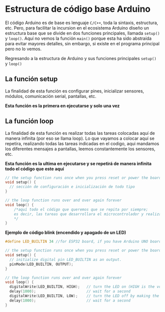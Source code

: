 # Estructura de código base Arduino

El código Arduino es de base es lenguaje `C/C++`, toda la sintaxis, estructura, etc. Pero, para facilitar la incursion en el ecosistema Arduino diseño un estructura base que se divide en dos funciones principales, llamada `setup()` y `loop()`. Aquí no vemos la función `main()` porque esta ha sido abstraída para evitar mayores detalles, sin embargo, si existe en el programa principal pero no lo vemos.

Regresando a la estructura de Arduino y sus funciones principales `setup()` y `loop()`


## La función setup

La finalidad de esta función es configurar pines, inicializar sensores, módulos, comunicación serial, pantallas, etc.

**Esta función es la primera en ejecutarse y solo una vez**

## La función loop

La finalidad de esta función es realizar todas las tareas colocadas aquí de manera infinita (por eso se llama loop).
Lo que vayamos a colocar aquí se repetira, realizando todas las tareas indicadas en el codigo, aqui mandamos los diferentes mensajes a pantallas, leemos constantemente los sensores, etc.

**Esta función es la ultima en ejecutarse y se repetirá de manera infinita todo el código que este aquí**

```C
// the setup function runs once when you press reset or power the board
void setup() {
  // sección de configuración e inicialización de todo tipo
}

// the loop function runs over and over again forever
void loop() {
    /*aquí todo el código que queremos que se repita por siempre;
    es decir, las tareas que desarrollara el microcontrolador y realizar por siempre
    */
}
```

**Ejemplo de código blink (encendido y apagado de un LED)**

```C
#define LED_BUILTIN 34 //for ESP32 board, if you have Arduino UNO board, you don't have to do this

// the setup function runs once when you press reset or power the board
void setup() {
  // initialize digital pin LED_BUILTIN as an output.
  pinMode(LED_BUILTIN, OUTPUT);
}

// the loop function runs over and over again forever
void loop() {
  digitalWrite(LED_BUILTIN, HIGH);   // turn the LED on (HIGH is the voltage level)
  delay(1000);                       // wait for a second
  digitalWrite(LED_BUILTIN, LOW);    // turn the LED off by making the voltage LOW
  delay(1000);                       // wait for a second
}
```
